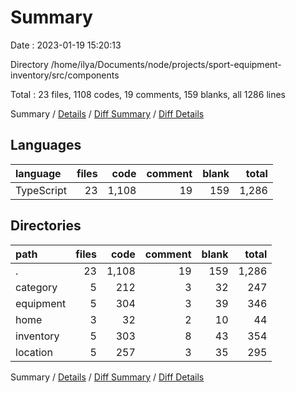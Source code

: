 # Summary

Date : 2023-01-19 15:20:13

Directory /home/ilya/Documents/node/projects/sport-equipment-inventory/src/components

Total : 23 files,  1108 codes, 19 comments, 159 blanks, all 1286 lines

Summary / [Details](details.md) / [Diff Summary](diff.md) / [Diff Details](diff-details.md)

## Languages
| language | files | code | comment | blank | total |
| :--- | ---: | ---: | ---: | ---: | ---: |
| TypeScript | 23 | 1,108 | 19 | 159 | 1,286 |

## Directories
| path | files | code | comment | blank | total |
| :--- | ---: | ---: | ---: | ---: | ---: |
| . | 23 | 1,108 | 19 | 159 | 1,286 |
| category | 5 | 212 | 3 | 32 | 247 |
| equipment | 5 | 304 | 3 | 39 | 346 |
| home | 3 | 32 | 2 | 10 | 44 |
| inventory | 5 | 303 | 8 | 43 | 354 |
| location | 5 | 257 | 3 | 35 | 295 |

Summary / [Details](details.md) / [Diff Summary](diff.md) / [Diff Details](diff-details.md)